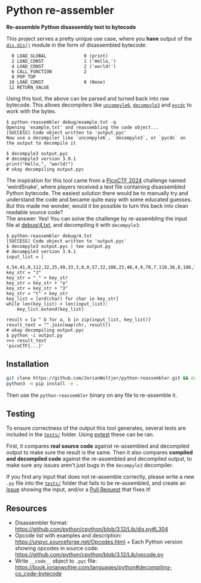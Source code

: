 # Python re-assembler

**Re-assemble Python disassembly text to bytecode**

This project serves a pretty unique use case, where you **have** output of the [`dis.dis()`](https://docs.python.org/3/library/dis.html#dis.dis) module in the form of disassembled bytecode:

```
  0 LOAD_GLOBAL              0 (print)
  2 LOAD_CONST               1 ('Hello,')
  4 LOAD_CONST               2 ('world!')
  6 CALL_FUNCTION            2
  8 POP_TOP
 10 LOAD_CONST               0 (None)
 12 RETURN_VALUE
```

Using this tool, the above can be parsed and turned back into raw bytecode. This allows decompilers like [`uncompyle6`](https://github.com/rocky/python-uncompyle6/releases), [`decompyle3`](https://github.com/rocky/python-decompile3/blob/master/decompyle3/main.py) and [`pycdc`](https://github.com/zrax/pycdc) to work with the bytes. 

```Shell
$ python-reassembler debug/example.txt -q
Opening 'example.txt' and reassembling the code object...
[SUCCESS] Code object written to 'output.pyc'
Now use a decompiler like `uncompyle6`, `decompyle3`, or `pycdc` on the output to decompile it

$ decompyle3 output.pyc
# decompyle3 version 3.9.1
print("Hello,", "world!")
# okay decompiling output.pyc
```

The inspiration for this tool came from a [PicoCTF 2024](https://picoctf.org/competitions/2024-spring.html) challenge named 'weirdSnake', where players received a text file containing disassembled Python bytecode. The easiest solution there would be to manually try and understand the code and became quite easy with some educated guesses. But this made me wonder, would it be possible to turn this back into clean readable source code?  
The answer: Yes! You can solve the challenge by re-assembling the input file at [debug/4.txt](debug/4.txt), and decompiling it with `decompyle3`:

```Shell
$ python-reassembler debug/4.txt
[SUCCESS] Code object written to 'output.pyc'
$ decompyle3 output.pyc | tee output.py
# decompyle3 version 3.9.1
input_list = [
 4,54,41,0,112,32,25,49,33,3,0,0,57,32,108,23,48,4,9,70,7,110,36,8,108,7,49,10,4,86,43,102,126,92,0,16,58,41,89,78]
key_str = "J"
key_str = "_" + key_str
key_str = key_str + "o"
key_str = key_str + "3"
key_str = "t" + key_str
key_list = [ord(char) for char in key_str]
while len(key_list) < len(input_list):
    key_list.extend(key_list)

result = [a ^ b for a, b in zip(input_list, key_list)]
result_text = "".join(map(chr, result))
# okay decompiling output.pyc
$ python -i output.py
>>> result_text
'picoCTF{...}'
```

## Installation

```Bash
git clone https://github.com/JorianWoltjer/python-reassembler.git && cd python-reassembler
python3 -m pip install -e .
```

Then use the `python-reassembler` binary on any file to re-assemble it.

## Testing

To ensure correctness of the output this tool generates, several tests are included in the [`tests/`](tests/) folder. Using [pytest](https://docs.pytest.org/en/latest/index.html) these can be ran. 

First, it compares **real source code** against re-assembled and decompiled output to make sure the result is the same. Then it also compares **compiled and decompiled code** against the re-assembled and decompiled output, to make sure any issues aren't just bugs in the `decompyle3` decompiler.

If you find any input that does not re-assemble correctly, please write a new `.py` file into the [`tests/`](tests/) folder that fails to be re-assembled, and create an [Issue](https://github.com/JorianWoltjer/python-reassembler/issues) showing the input, and/or a [Pull Request](https://github.com/JorianWoltjer/python-reassembler/pulls) that fixes it!

## Resources

* Disassembler format: https://github.com/python/cpython/blob/3.12/Lib/dis.py#L304
* Opcode list with examples and description: https://unpyc.sourceforge.net/Opcodes.html + Each Python version showing opcodes in source code: https://github.com/python/cpython/blob/3.12/Lib/opcode.py
* Write `__code__` object to `.pyc` file: https://book.jorianwoltjer.com/languages/python#decompiling-co_code-bytecode
